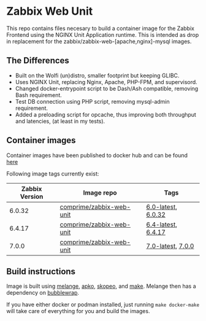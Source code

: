 # Zabbix Web Unit

This repo contains files necesary to build a container image for the Zabbix Frontend using the NGINX Unit Application runtime.
This is intended as drop in replacement for the zabbix/zabbix-web-[apache,nginx]-mysql images.

## The Differences

- Built on the Wolfi (un)distro, smaller footprint but keeping GLIBC.
- Uses NGINX Unit, replacing Nginx, Apache, PHP-FPM, and supervisord.
- Changed docker-entrypoint script to be Dash/Ash compatible, removing Bash requirement.
- Test DB connection using PHP script, removing mysql-admin requirement.
- Added a preloading script for opcache, thus improving both throughput and latencies, (at least in my tests).

## Container images

Container images have been published to docker hub and can be found [here][dh-repo]

Following image tags currently exist:

| Zabbix Version | Image repo                          | Tags                                             |
|----------------|-------------------------------------|--------------------------------------------------|
| 6.0.32         | [comprime/zabbix-web-unit][dh-tags] | [6.0-latest][dh-6.0-latest], [6.0.32][dh-6.0.32] |
| 6.4.17         | [comprime/zabbix-web-unit][dh-tags] | [6.4-latest][dh-6.4-latest], [6.4.17][dh-6.4.17] |
| 7.0.0          | [comprime/zabbix-web-unit][dh-tags] | [7.0-latest][dh-7.0-latest], [7.0.0][dh-7.0.0]   |

[dh-repo]: https://hub.docker.com/r/comprime/zabbix-web-unit
[dh-tags]: https://hub.docker.com/r/comprime/zabbix-web-unit/tags
[dh-6.0-latest]: https://hub.docker.com/layers/comprime/zabbix-web-unit/6.0-latest/images/sha256-eff8dd34c0947cc161212d07990866ff262732462ec80e3e8cd4dfd33bba8b63
[dh-6.0.32]:     https://hub.docker.com/layers/comprime/zabbix-web-unit/6.0.32/images/sha256-eff8dd34c0947cc161212d07990866ff262732462ec80e3e8cd4dfd33bba8b63
[dh-6.4-latest]: https://hub.docker.com/layers/comprime/zabbix-web-unit/6.4-latest/images/sha256-08c1f05696bc21bb9ce051c24006302269a5e215f017a7a685dbeeab8b400ed8
[dh-6.4.17]:     https://hub.docker.com/layers/comprime/zabbix-web-unit/6.4.17/images/sha256-08c1f05696bc21bb9ce051c24006302269a5e215f017a7a685dbeeab8b400ed8
[dh-7.0-latest]: https://hub.docker.com/layers/comprime/zabbix-web-unit/7.0-latest/images/sha256-82441934b2f9883238ec2cba995824222a151cc8556552479d926d1bcd50b64f
[dh-7.0.0]:      https://hub.docker.com/layers/comprime/zabbix-web-unit/7.0.0/images/sha256-82441934b2f9883238ec2cba995824222a151cc8556552479d926d1bcd50b64f

## Build instructions

Image is built using [melange](https://github.com/chainguard-dev/melange), [apko](https://github.com/chainguard-dev/apko), [skopeo](https://github.com/containers/skopeo), and [make](https://www.gnu.org/software/make/).
Melange then has a dependency on [bubblewrap](https://github.com/containers/bubblewrap).

If you have either docker or podman installed, just running `make docker-make` will take care of everything for you and build the images.
